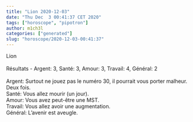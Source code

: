 ```yaml
---
title: "Lion 2020-12-03"
date: "Thu Dec  3 00:41:37 CET 2020"
tags: ["horoscope", "pipotron"]
author: m1ch3l
categories: ["generated"]
slug: "horoscope/2020-12-03-00:41:37"
---
```


Lion<br>
<br>
Résultats - Argent: 3, Santé: 3, Amour: 3, Travail: 4, Général: 2<br>
<br>
Argent:  Surtout ne jouez pas le numéro 30, il pourrait vous porter malheur. Deux fois.<br>
Santé:   Vous allez mourir (un jour). <br>
Amour:   Vous avez peut-être une MST. <br>
Travail: Vous allez avoir une augmentation. <br>
Général: L’avenir est aveugle.<br>
